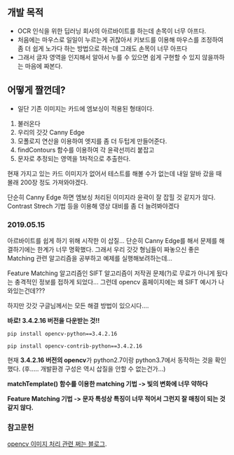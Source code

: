 ## 개발 목적

* OCR 인식을 위한 딥러닝 회사의 아르바이트를 하는데 손목이 너무 아프다.
* 처음에는 마우스로 일일이 누르는게 귀찮아서 키보드를 이용해 마우스를 조정하여 좀 더 쉽게 노가다 하는 방법으로 하는데 그래도 손목이 너무 아프다
* 그래서 글자 영역을 인지해서 알아서 누를 수 있으면 쉽게 구현할 수 있지 않을까하는 마음에 짜본다.

## 어떻게 짤껀데?

* 일단 기존 이미지는 카드에 엠보싱이 적용된 형태이다.

1. 불러온다
2. 우리의 갓갓 Canny Edge
3. 모폴로지 연산을 이용하여 엣지를 좀 더 두텁게 만들어준다.
4. findContours 함수를 이용하여 각 윤곽선끼리 붙잡고
5. 문자로 추정되는 영역을 1차적으로 추출한다.

현재 가지고 있는 카드 이미지가 없어서 테스트를 해볼 수가 없는데 내일 알바 갔을 때 몰래 200장 정도 가져와야겠다.

단순히 Canny Edge 하면 엠보싱 처리된 이미지라 윤곽이 잘 잡힐 것 같지가 않다. Contrast Strech 기법 등을 이용해 영상 대비를 좀 더 늘려봐야겠다

### 2019.05.15

아르바이트를 쉽게 하기 위해 시작한 이 삽질... 단순히 Canny Edge를 해서 문제를 해결하기에는 한계가 너무 명확했다. 그래서 우리 갓갓 형님들이 짜놓으신 좋은 Matching 관련 알고리즘을 공부하고 예제를 실행해보려하는데...

Feature Matching 알고리즘인 SIFT 알고리즘이 저작권 문제(?)로 무료가 아니게 됬다는 충격적인 정보를 접하게 되었다... 그런데 opencv 홈페이지에는 왜 SIFT 예시가 나와있는건데???

하지만 갓갓 구글님께서는 모든 해결 방법이 있으시다....

**바로! 3.4.2.16 버전을 다운받는 것!!**

`pip install opencv-python==3.4.2.16`

`pip install opencv-contrib-python==3.4.2.16`

현재 **3.4.2.16 버전의 opencv**가 python2.7이랑 python3.7에서 동작하는 것을 확인했다. (후..... 개발환경 구성은 역시 삽질을 안할 수 없는건가...)

**matchTemplate() 함수를 이용한 matching 기법 -> 빛의 변화에 너무 약하다**

**Feature Matching 기법 -> 문자 특성상 특징이 너무 적어서 그런지 잘 매칭이 되는 것 같지 않다.**



### 참고문헌
[opencv 이미지 처리 관련 쩌는 블로그](https://m.blog.naver.com/samsjang/220657746860).



